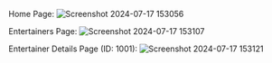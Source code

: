 Home Page:
![Screenshot 2024-07-17 153056](https://github.com/user-attachments/assets/cfa0662c-1593-4f05-b6e3-1986107c659d)

Entertainers Page:
![Screenshot 2024-07-17 153107](https://github.com/user-attachments/assets/6830cfcd-f17f-45f7-80ea-aa8e1dcfc847)

Entertainer Details Page (ID: 1001):
![Screenshot 2024-07-17 153121](https://github.com/user-attachments/assets/e264d048-821b-4220-b209-939e1d282a34)
